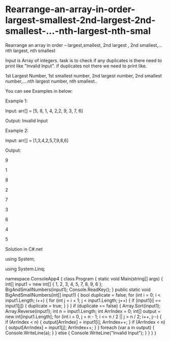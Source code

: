 # Rearrange-an-array-in-order-largest-smallest-2nd-largest-2nd-smallest-...-nth-largest-nth-smal
Rearrange an array in order – largest,smallest, 2nd largest , 2nd smallest,... nth largest, nth smallest

Input is Array of integers. task is to check if any duplicates is there need to print like "Invalid Input". if duplicates not there we need to print like.

1st Largest Number, 1st smallest number, 2nd largest number, 2nd smallest number,....nth largest number, nth smallest..

You can see Examples in below:

Example 1: 

 Input: arr[] = [5, 8, 1, 4, 2,2, 9, 3, 7, 6]

 Output: Invalid Input

Example 2: 

Input: arr[] = [1,3,4,2,5,7,9,8,6]

Output:

9

1

8

2

7

3

6

4

5



Solution in C#.net



using System;

using System.Linq;

namespace ConsoleApp4
{
    class Program
    {
        static void Main(string[] args)
        {
            int[] input1 = new int[] { 1, 2, 3, 4, 5, 7, 8, 9, 6 };
            BigAndSmallNumbers(input1);
            Console.ReadKey();
        }
        public static void BigAndSmallNumbers(int[] input1)
        {
            bool duplicate = false;
            for (int i = 0; i < input1.Length; i++)
            {
                for (int j = i + 1; j < input1.Length; j++)
                {
                    if (input1[i] == input1[j])
                    {
                        duplicate = true;
                    }
                }
            }
            if (duplicate == false)
            {
                Array.Sort(input1);
                Array.Reverse(input1);
                int n = input1.Length;
                int ArrIndex = 0;
                int[] output = new int[input1.Length];
                for (int i = 0, j = n - 1; i <= n / 2 || j > n / 2; i++, j--)
                {
                    if (ArrIndex < n)
                    {
                        output[ArrIndex] = input1[i];
                        ArrIndex++;
                    }
                    if (ArrIndex < n)
                    {
                        output[ArrIndex] = input1[j];
                        ArrIndex++;
                    }
                }
                foreach (var a in output)
                {
                    Console.WriteLine(a);
                }
            }
            else
            {
                Console.WriteLine("Invalid Input");
            }
        }
    }
}








